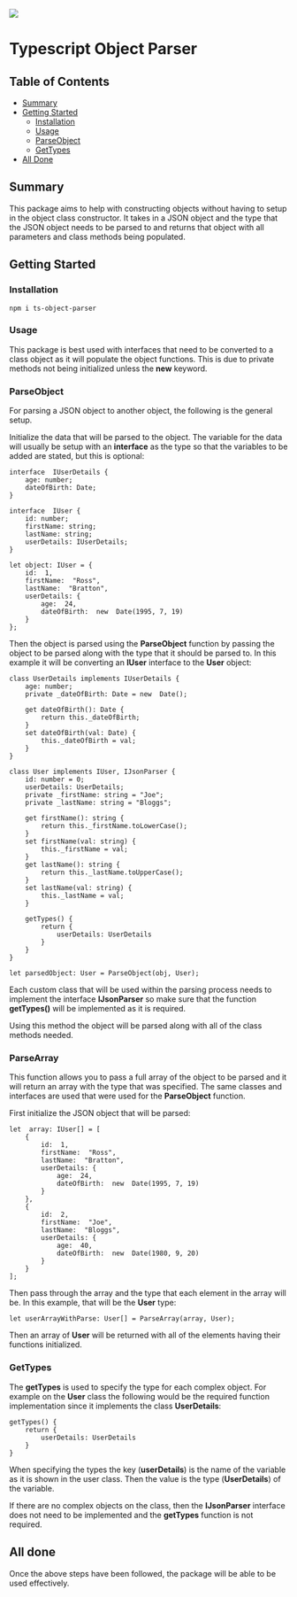 ![](https://github.com/TheProdigy161/js-object-parser/workflows/build/badge.svg)

# Typescript Object Parser

## Table of Contents

* [Summary](#summary)
* [Getting Started](#getting-started)
	* [Installation](#installation)
	* [Usage](#usage)
	* [ParseObject](#parseObject)
	* [GetTypes](#getTypes)
* [All Done](#all-done)

## Summary

This package aims to help with constructing objects without having to setup in the object class constructor. It takes in a JSON object and the type that the JSON object needs to be parsed to and returns that object with all parameters and class methods being populated.

## Getting Started
### Installation
    npm i ts-object-parser

### Usage
This package is best used with interfaces that need to be converted to a class object as it will populate the object functions. This is due to private methods not being initialized unless the **new** keyword.

### ParseObject
For parsing a JSON object to another object, the following is the general setup.

Initialize the data that will be parsed to the object. The variable for the data will usually be setup with an **interface** as the type so that the variables to be added are stated, but this is optional:

	interface  IUserDetails {
		age: number;
		dateOfBirth: Date;
	}

	interface  IUser {
		id: number;
		firstName: string;
		lastName: string;
		userDetails: IUserDetails;
	}

	let object: IUser = {
		id:  1,
		firstName:  "Ross",
		lastName:  "Bratton",
		userDetails: {
			age:  24,
			dateOfBirth:  new  Date(1995, 7, 19)
		}
	};

Then the object is parsed using the **ParseObject** function by passing the object to be parsed along with the type that it should be parsed to. In this example it will be converting an **IUser** interface to the **User** object:

	class UserDetails implements IUserDetails {
		age: number;
		private _dateOfBirth: Date = new  Date();
		
		get dateOfBirth(): Date {
			return this._dateOfBirth;
		}
		set dateOfBirth(val: Date) {
			this._dateOfBirth = val;
		}
	}
	
	class User implements IUser, IJsonParser {
		id: number = 0;
		userDetails: UserDetails;
		private _firstName: string = "Joe";
		private _lastName: string = "Bloggs";
		
		get firstName(): string {
			return this._firstName.toLowerCase();
		}
		set firstName(val: string) {
			this._firstName = val;
		}
		get lastName(): string {
			return this._lastName.toUpperCase();
		}
		set lastName(val: string) {
			this._lastName = val;
		}
		
		getTypes() {
			return {
				userDetails: UserDetails
			}
		}
	}
	
	let parsedObject: User = ParseObject(obj, User);

Each custom class that will be used within the parsing process needs to implement the interface **IJsonParser** so make sure that the function **getTypes()** will be implemented as it is required.

Using this method the object will be parsed along with all of the class methods needed.

### ParseArray
 This function allows you to pass a full array of the object to be parsed and it will return an array with the type that was specified. The same classes and interfaces are used that were used for the **ParseObject** function.

First initialize the JSON object that will be parsed: 

	let  array: IUser[] = [
		{
			id:  1,
			firstName:  "Ross",
			lastName:  "Bratton",
			userDetails: {
				age:  24,
				dateOfBirth:  new  Date(1995, 7, 19)
			}
		},
		{
			id:  2,
			firstName:  "Joe",
			lastName:  "Bloggs",
			userDetails: {
				age:  40,
				dateOfBirth:  new  Date(1980, 9, 20)
			}
		}
	];

Then pass through the array and the type that each element in the array will be. In this example, that will be the **User** type:

	let userArrayWithParse: User[] = ParseArray(array, User);

Then an array of **User** will be returned with all of the elements having their functions initialized.

### GetTypes
The **getTypes** is used to specify the type for each complex object. For example on the **User** class the following would be the required function implementation since it implements the class **UserDetails**:

	getTypes() {
		return {
			userDetails: UserDetails
		}
	}

When specifying the types the key (**userDetails**) is the name of the variable as it is shown in the user class. Then the value is the type (**UserDetails**) of the variable.

If there are no complex objects on the class, then the **IJsonParser** interface does not need to be implemented and the **getTypes** function is not required.

## All done
Once the above steps have been followed, the package will be able to be used effectively.